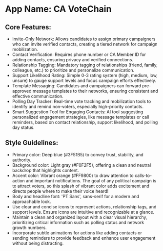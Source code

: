 # **App Name**: CA VoteChain

## Core Features:

- Invite-Only Network: Allows candidates to assign primary campaigners who can invite verified contacts, creating a tiered network for campaign mobilization.
- Contact Verification: Requires phone number or CA Member ID for adding contacts, ensuring privacy and verified connections.
- Relationship Tagging: Mandatory tagging of relationships (friend, family, colleague, etc.) to prioritize and personalize communication.
- Support Likelihood Rating: Simple 0-3 rating system (high, medium, low, unsure) to gauge support levels and focus campaign efforts effectively.
- Template Messaging: Candidates and campaigners can forward pre-approved message templates to their networks, ensuring consistent and effective communication.
- Polling Day Tracker: Real-time vote tracking and mobilization tools to identify and remind non-voters, especially high-priority contacts.
- Smart Suggestion Tool for Engaging Contacts: AI tool suggesting personalized engagement strategies, like message templates or call reminders, based on contact relationship, support likelihood, and polling day status.

## Style Guidelines:

- Primary color: Deep blue (#3F51B5) to convey trust, stability, and authority.
- Background color: Light gray (#F0F2F5), offering a clean and neutral backdrop that highlights content.
- Accent color: Vibrant orange (#FF9800) to draw attention to calls-to-action and important notifications. The goal of any political campaign is to attract voters, so this splash of vibrant color adds excitement and directs people where to make their voice heard!
- Body and headline font: 'PT Sans', sans-serif for a modern and approachable look.
- Use clear and concise icons to represent actions, relationship tags, and support levels. Ensure icons are intuitive and recognizable at a glance.
- Maintain a clean and organized layout with a clear visual hierarchy, prioritizing critical information such as polling status and network growth numbers.
- Incorporate subtle animations for actions like adding contacts or sending reminders to provide feedback and enhance user engagement without being distracting.